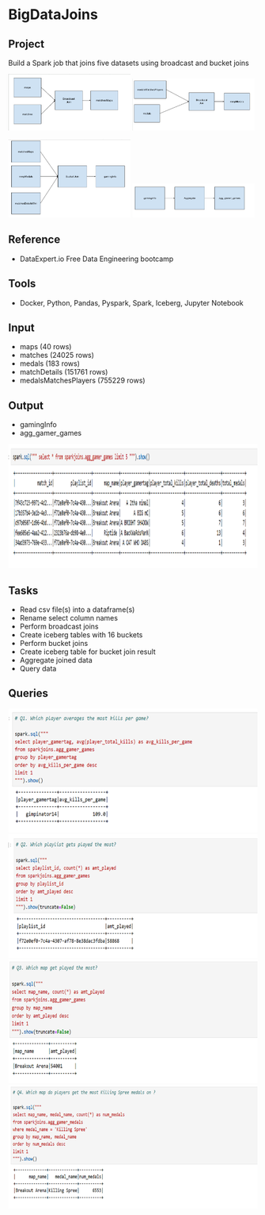 # BigDataJoins

## Project
Build a Spark job that joins five datasets using broadcast and bucket joins

<p float="left">
<img src="https://github.com/Sarah269/bug-free-octo-sniffle/blob/main/BigDataJoins/BigDataJoins1.png" width="49%">
<img src="https://github.com/Sarah269/bug-free-octo-sniffle/blob/main/BigDataJoins/BigDataJoins2.png" width="49%">
</p>
<p float="left">
<img src="https://github.com/Sarah269/bug-free-octo-sniffle/blob/main/BigDataJoins/BigDataJoins3.png" width="49%">
<img src="https://github.com/Sarah269/bug-free-octo-sniffle/blob/main/BigDataJoins/BigDataJoins4.png" width="49%">
</p>

## Reference
- DataExpert.io Free Data Engineering bootcamp

## Tools
- Docker, Python, Pandas, Pyspark, Spark, Iceberg, Jupyter Notebook

## Input
- maps (40 rows)
- matches (24025 rows)
- medals (183 rows)
- matchDetails (151761 rows)
- medalsMatchesPlayers (755229 rows)

## Output
- gamingInfo
- agg_gamer_games

<img src="https://github.com/Sarah269/bug-free-octo-sniffle/blob/main/BigDataJoins/Aggregated_gamer_games.png" height=250>

## Tasks
- Read csv file(s) into a dataframe(s)
- Rename select column names
- Perform broadcast joins
- Create iceberg tables with 16 buckets
- Perform bucket joins
- Create iceberg table for bucket join result
- Aggregate joined data
- Query data

## Queries

<img src="https://github.com/Sarah269/bug-free-octo-sniffle/blob/main/BigDataJoins/Q1_Most_kills_per_game.png" height=250>

<img src="https://github.com/Sarah269/bug-free-octo-sniffle/blob/main/BigDataJoins/Q2_playlist_most_played.png" height=250>

<img src="https://github.com/Sarah269/bug-free-octo-sniffle/blob/main/BigDataJoins/Q3_map_played_most.png" height=250>

<img src="https://github.com/Sarah269/bug-free-octo-sniffle/blob/main/BigDataJoins/Q4_map_most_killingspree_medals.png" height=250>

  


